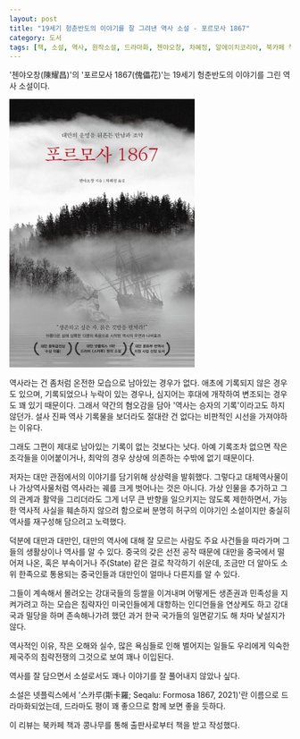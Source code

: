 ```yaml
---
layout: post
title: "19세기 헝춘반도의 이야기를 잘 그려낸 역사 소설 - 포르모사 1867"
category: 도서
tags: [책, 소설, 역사, 원작소설, 드라마화, 첸야오창, 차혜정, 알에이치코리아, 북카페 책과 콩나무, 서평]
---
```


'첸야오창(陳耀昌)'의
'포르모사 1867(傀儡花)'는
19세기 헝춘반도의 이야기를 그린 역사 소설이다.

![표지](/images/puppet-flower-book-h480.jpg)

역사라는 건 좀처럼 온전한 모습으로 남아있는 경우가 없다.
애초에 기록되지 않은 경우도 있으며,
기록되었으나 누락이 있는 경우나,
심지어는 후대에 개작하여 변조되는 경우도 꽤 있기 때문이다.
그래서 약간의 혐오감을 담아 '역사는 승자의 기록'이라고도 하지 않던가.
설사 진짜 역사 기록물을 보더라도 절대란 건 없다는 비판적인 시선을 가져야하는 이유다.

그래도 그편이 제대로 남아있는 기록이 없는 것보다는 낫다.
아예 기록조차 없으면 작은 조각들을 이어붙이거나,
최악의 경우 상상에 의존하는 수밖에 없기 때문이다.

저자는 대만 관점에서의 이야기를 담기위해 상상력을 발휘했다.
그렇다고 대체역사물이나 가상역사물처럼 역사라는 궤를 크게 벗어나는 것은 아니다.
가상 인물을 추가하고 그의 관계과 활약을 그리더라도 그게 너무 큰 반향을 일으키지는 않도록 제한하면서,
가능한 역사적 사실을 훼손하지 않으려 함으로써
분명히 허구의 이야기인 소설이지만
충실히 역사를 재구성해 담으려고 노력했다.

덕분에 대만과 대만인, 대만의 역사에 대해 잘 모르는 사람도
주요 사건들을 따라가며 그들의 생활상이나 역사를 알 수 있다.
중국의 갖은 선전 공작 때문에 대만을 중국에서 떨어져 나온, 혹은 부속이거나 주(State) 같은 걸로 착각하기 쉬운데,
조금만 더 알아도 소위 한족으로 통용되는 중국인들과 대만인이 얼마나 다른지를 알 수 있다.

그들이 계속해서 몰려오는 강대국들의 등쌀을 이겨내며
어떻게든 생존권과 민족성을 지켜가려고 하는 모습은
침략자인 미국인들에게 대항하는 인디언들을 연상케도 하고
강대국과 밀당을 하며 존속해나가려 했던 과거 한국 국가들의 일면같기도 해 차마 낯설지가 않다.

역사적인 이유,
작은 오해와 실수,
많은 욕심들로 인해 벌어지는 일들도
우리에게 익숙한 제국주의 침략전쟁의 그것으로 보여 꽤나 이입된다.

역사를 잘 담으면서 소설로서도 꽤나 이야기를 잘 풀어내지 않았나 싶다.

소설은 넷플릭스에서 '스카루(斯卡羅; Seqalu: Formosa 1867, 2021)'란 이름으로 드라마화되었는데,
드라마도 평이 꽤 좋으므로 함께 보면 좋을 듯하다.



<div class="im im-info">
이 리뷰는 북카페 책과 콩나무를 통해 출판사로부터 책을 받고 작성했다.
</div>
